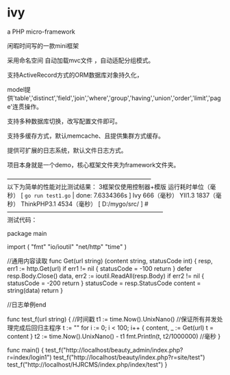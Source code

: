ivy
===
a PHP micro-framework

闲暇时间写的一款mini框架

采用命名空间 自动加载mvc文件 ，自动适配分组模式。

支持ActiveRecord方式的ORM数据库对象持久化，

model提供'table','distinct','field','join','where','group','having','union','order','limit','page'连贯操作。

支持多种数据库切换，改写配置文件即可。

支持多缓存方式，默认memcache、且提供集群方式缓存。

提供可扩展的日志系统，默认文件日志方式。



项目本身就是一个demo，核心框架文件夹为framework文件夹。

————————————————————————<br>
以下为简单的性能对比测试结果：
3框架仅使用控制器+模版
运行耗时单位（毫秒）
[ `go run test1.go` | done: 7.6334366s ]
	Ivy 666（毫秒）
	YII1.3 1837（毫秒）
	ThinkPHP3.1 4534（毫秒）
[ D:/mygo/src/ ] # <br>
——————————————————————————<br>
测试代码：

package main

import (
	"fmt"
	"io/ioutil"
	"net/http"
	"time"
)

//通用内容读取
func Get(url string) (content string, statusCode int) {
	resp, err1 := http.Get(url)
	if err1 != nil {
		statusCode = -100
		return
	}
	defer resp.Body.Close()
	data, err2 := ioutil.ReadAll(resp.Body)
	if err2 != nil {
		statusCode = -200
		return
	}
	statusCode = resp.StatusCode
	content = string(data)
	return
}

//日志单例end

func test_f(url string) {
	//时间戳
	t1 := time.Now().UnixNano()
	//保证所有并发处理完成后回归主程序
	t := ""
	for i := 0; i < 100; i++ {
		content, _ := Get(url)
		t = content
	}
	t2 := time.Now().UnixNano() - t1
	fmt.Println(t, t2/1000000) //毫秒
}

func main() {
	test_f("http://localhost/beauty_admin/index.php?r=index/login1")
	test_f("http://localhost/beauty/index.php?r=site/test")
	test_f("http://localhost/HJRCMS/index.php/index/test")
}

